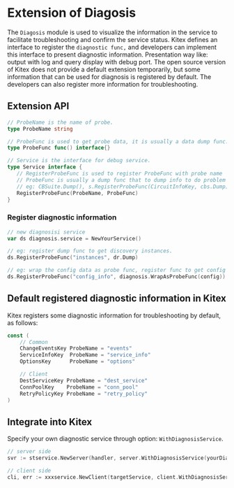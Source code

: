 # Extension of Diagosis

The `Diagosis` module is used to visualize the information in the service to facilitate troubleshooting and confirm the service status. Kitex defines an interface to register the `diagnostic func,` and developers can implement this interface to present diagnostic information. Presentation way like: output with log and query display with debug port. The open source version of Kitex does not provide a default extension temporarily, but some information that can be used for diagnosis is registered by default. The developers can also register more information for troubleshooting.

## Extension API

```go
// ProbeName is the name of probe.
type ProbeName string

// ProbeFunc is used to get probe data, it is usually a data dump func.
type ProbeFunc func() interface{}

// Service is the interface for debug service.
type Service interface {
   // RegisterProbeFunc is used to register ProbeFunc with probe name
   // ProbeFunc is usually a dump func that to dump info to do problem diagnosis,
   // eg: CBSuite.Dump(), s.RegisterProbeFunc(CircuitInfoKey, cbs.Dump)
   RegisterProbeFunc(ProbeName, ProbeFunc)
}
```

### Register diagnostic information

```go
// new diagnosisi service
var ds diagnosis.service = NewYourService()

// eg: register dump func to get discovery instances. 
ds.RegisterProbeFunc("instances", dr.Dump)

// eg: wrap the config data as probe func, register func to get config info. 
ds.RegisterProbeFunc("config_info", diagnosis.WrapAsProbeFunc(config))

```

## Default registered diagnostic information in Kitex

Kitex registers some diagnostic information for troubleshooting by default, as follows:

```go
const (
	// Common
	ChangeEventsKey ProbeName = "events"
	ServiceInfoKey  ProbeName = "service_info"
	OptionsKey      ProbeName = "options"

	// Client
	DestServiceKey ProbeName = "dest_service"
	ConnPoolKey    ProbeName = "conn_pool"
	RetryPolicyKey ProbeName = "retry_policy"
)
```



## Integrate into Kitex

Specify your own diagnostic service through option: `WithDiagnosisService`.

```go
// server side
svr := stservice.NewServer(handler, server.WithDiagnosisService(yourDiagnosisService))

// client side
cli, err := xxxservice.NewClient(targetService, client.WithDiagnosisService(yourDiagnosisService))
```

